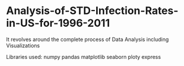 # Analysis-of-STD-Infection-Rates-in-US-for-1996-2011
It revolves around the complete process of Data Analysis including Visualizations

Libraries used:
numpy
pandas
matplotlib
seaborn
ploty express
